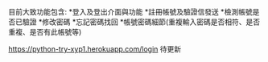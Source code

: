 目前大致功能包含:
*登入及登出介面與功能
*註冊帳號及驗證信發送
*檢測帳號是否已驗證
*修改密碼
*忘記密碼找回
*帳號密碼細節(重複輸入密碼是否相符、是否重複、是否有此帳號等)

https://python-try-xyp1.herokuapp.com/login
待更新
